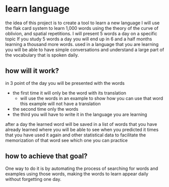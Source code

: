# learn language

the idea of this project is to create a tool to learn a new language
I will use the flak card system to learn 1,000 words using the theory of
the curve of oblivion, and spatial repetitions. I will present 5 words a day on a specific topic
If you study 5 words a day you will end up in 6 and a half months learning a thousand more words.
used in a language that you are learning you will be able to have simple conversations and understand a large part of the vocabulary that
is spoken daily.

## how will it work?
in 3 point of the day you will be presented with the words
* the first time it will only be the word with its translation
  * will use the words in an example to show how you can use that word this example will not have a translation
* the second time only the words
* the third you will have to write it in the language you are learning

after a day the learned word will be saved in a list of words that you have already learned where you will be able to see when you predicted it times that you have used it again and other statistical data to facilitate the memorization of that word see which one you can practice
## how to achieve that goal?

One way to do it is by automating the process of searching for words and examples using those words, making the words to learn appear daily without forgetting one day.
